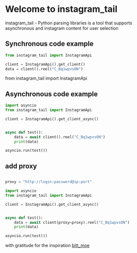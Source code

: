 # Welcome to instagram_tail

instagram_tail - Python parsing libraries is a tool that supports asynchronous and instagram content for user selection

## Synchronous code example

```python
from instagram_tail import InstagramApi

client = InstagramApi().get_client()
data = client().reel("C_Bq1wpvsON")
```

from instagram_tail import InstagramApi

## Asynchronous code example

```python
import asyncio
from instagram_tail import InstagramApi

client = InstagramApi().get_client_async()


async def test():
    data = await client().reel("C_Bq1wpvsON")
    print(data)

asyncio.run(test())

```

## add proxy
```python

proxy = "http://login:password@ip:port"

import asyncio
from instagram_tail import InstagramApi

client = InstagramApi().get_client_async()


async def test():
    data = await client(proxy=proxy).reel("C_Bq1wpvsON")
    print(data)

asyncio.run(test())


```

with gratitude for the inspiration [bitt_moe](https://gitlab.com/Bitnik212)
